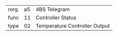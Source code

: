 
|    |   |   |
| -- | - | - |
| rorg | a5 | 4BS Telegram |
| func | 11 | Controller Status |
| type | 02 | Temperature Controller Output |
